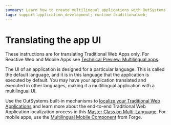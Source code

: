 ```yaml
---
summary: Learn how to create multilingual applications with OutSystems.
tags: support-application_development; runtime-traditionalweb;
---
```


# Translating the app UI

<div class="info" markdown="1">

These instructions are for translating Traditional Web Apps only. For Reactive Web and Mobile Apps see [Technical Preview: Multilingual apps](../multilingual-tp/intro.md).  

</div>

The UI of an application is designed for a particular language. This is called the default language, and it is in this language that the application is executed by default. You may have your application translated and executed in other languages, making it a multilingual application with a multilingual UI.

Use the OutSystems built-in mechanisms to [localize your Traditional Web Applications](multilingual-web.md) and learn more about the end-to-end Traditional Web Application localization process in this [Master Class on Multi-Language](https://www.outsystems.com/learn/lesson/1144/master-class-on-multi-language/). For mobile apps, use the [Multilingual Mobile Component](https://www.outsystems.com/forge/component/1784/multilingual-mobile-component) from Forge.
